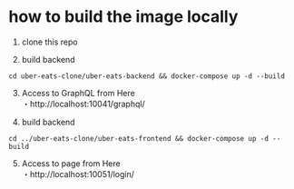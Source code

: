 # how to build the image locally  
1. clone this repo

2. build backend  
```
cd uber-eats-clone/uber-eats-backend && docker-compose up -d --build
```

3. Access to GraphQL from Here  
・http://localhost:10041/graphql/

4. build backend  
```
cd ../uber-eats-clone/uber-eats-frontend && docker-compose up -d --build
```

5. Access to page from Here  
・http://localhost:10051/login/
